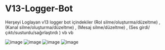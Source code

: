 # V13-Logger-Bot
Herşeyi Loglayan v13 logger bot içindekiler  (Rol silme/oluşturma/düzeltme) ,(Kanal silme/oluşturma/düzeltme) , (Mesaj silme/düzeltme) , (Ses girdi/çıktı/susturdu/sağırlaştırdı ) vb vb 


![image](https://user-images.githubusercontent.com/104096743/187068326-c3432994-5595-462d-9de5-90d2ce3cc9b2.png)
![image](https://user-images.githubusercontent.com/104096743/187068337-0ad28716-273e-4b99-b52c-f777ab569902.png)
![image](https://user-images.githubusercontent.com/104096743/187068356-4c8e8f30-7bb9-40b7-a14f-3a83adaf3841.png)
![image](https://user-images.githubusercontent.com/104096743/187068375-4db623f1-1c5a-4a8a-844a-d4c786b2b295.png)
